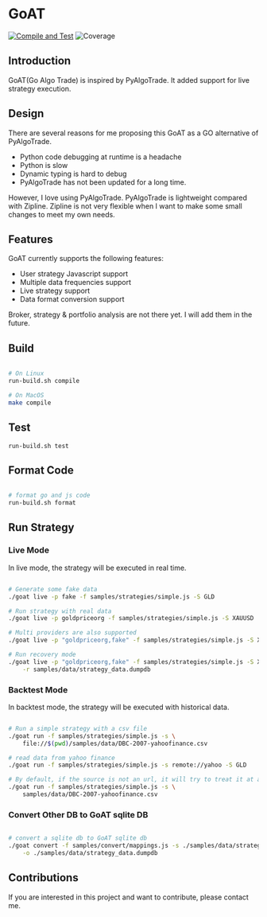 # GoAT
[![Compile and Test](https://github.com/wilsonwang371/goat/actions/workflows/basic.yml/badge.svg)](https://github.com/wilsonwang371/goat/actions/workflows/basic.yml)
![Coverage](https://img.shields.io/badge/Coverage-49.8%25-yellow)

## Introduction

GoAT(Go Algo Trade) is inspired by PyAlgoTrade. It added support for live strategy execution. 

## Design

There are several reasons for me proposing this GoAT as a GO alternative of PyAlgoTrade.

* Python code debugging at runtime is a headache
* Python is slow
* Dynamic typing is hard to debug
* PyAlgoTrade has not been updated for a long time.

However, I love using PyAlgoTrade. PyAlgoTrade is lightweight compared with Zipline. Zipline is not very flexible when
I want to make some small changes to meet my own needs.

## Features

GoAT currently supports the following features:

* User strategy Javascript support
* Multiple data frequencies support
* Live strategy support
* Data format conversion support

Broker, strategy & portfolio analysis are not there yet. I will add them in the future.

## Build

```sh

# On Linux
run-build.sh compile

# On MacOS
make compile

```

## Test

```
run-build.sh test
```

## Format Code

```sh

# format go and js code
run-build.sh format
```

## Run Strategy

### Live Mode

In live mode, the strategy will be executed in real time.

```sh

# Generate some fake data
./goat live -p fake -f samples/strategies/simple.js -S GLD

# Run strategy with real data
./goat live -p goldpriceorg -f samples/strategies/simple.js -S XAUUSD

# Multi providers are also supported
./goat live -p "goldpriceorg,fake" -f samples/strategies/simple.js -S XAUUSD

# Run recovery mode
./goat live -p "goldpriceorg,fake" -f samples/strategies/simple.js -S XAUUSD \
    -r samples/data/strategy_data.dumpdb

```

### Backtest Mode

In backtest mode, the strategy will be executed with historical data.

```sh

# Run a simple strategy with a csv file
./goat run -f samples/strategies/simple.js -s \
    file://$(pwd)/samples/data/DBC-2007-yahoofinance.csv

# read data from yahoo finance
./goat run -f samples/strategies/simple.js -s remote://yahoo -S GLD

# By default, if the source is not an url, it will try to treat it at a file path.
./goat run -f samples/strategies/simple.js -s \
    samples/data/DBC-2007-yahoofinance.csv

```

### Convert Other DB to GoAT sqlite DB

```sh

# convert a sqlite db to GoAT sqlite db
./goat convert -f samples/convert/mappings.js -s ./samples/data/strategy_data.sqlite -t sqlite \
    -o ./samples/data/strategy_data.dumpdb

```


## Contributions

If you are interested in this project and want to contribute, please contact me.
